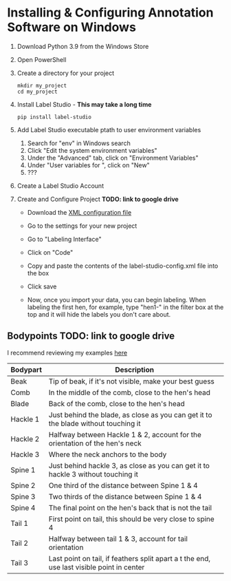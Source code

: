 # Installing & Configuring Annotation Software on Windows

1. Download Python 3.9 from the Windows Store

2. Open PowerShell

3. Create a directory for your project

	`mkdir my_project`<br>
	`cd my_project`
	
4. Install Label Studio - **This may take a long time**

	`pip install label-studio`
	
5. Add Label Studio executable ptath to user environment variables

	1. Search for "env" in Windows search
	2. Click "Edit the system environment variables"
	3. Under the "Advanced" tab, click on "Environment Variables"
	4. Under "User variables for <your account name>", click on "New"
	5. ???

6. Create a Label Studio Account

7. Create and Configure Project **TODO: link to google drive**

	- Download the [XML configuration file](https://drive.google.com/file/d/1zpVENMFebEQhxsQVjsIAEjBeD-Rf3LxO/view?usp=sharing)

	- Go to the settings for your new project
	
	- Go to "Labeling Interface"
	
	- Click on "Code"
	
	- Copy and paste the contents of the label-studio-config.xml file into the box
	
	- Click save
	
	- Now, once you import your data, you can begin labeling. When labeling
	  the first hen, for example, type "hen1-" in the filter box at the top 
	  and it will hide the labels you don't care about.
	  

## Bodypoints **TODO: link to google drive**

I recommend reviewing my examples [here](https://drive.google.com/drive/folders/1J7VcchOxZpjfc-51n-_e0IHKwFe8onw5?usp=sharing)

| Bodypart  | Description |
|-----------|-------------------------------------------------------------- |
| Beak 		| Tip of beak, if it's not visible, make your best guess |
| Comb		| In the middle of the comb, close to the hen's head |
| Blade		| Back of the comb, close to the hen's head |
| Hackle 1	| Just behind the blade, as close as you can get it to the blade without touching it |
| Hackle 2	| Halfway between Hackle 1 & 2, account for the orientation of the hen's neck |
| Hackle 3	| Where the neck anchors to the body |
| Spine 1 	| Just behind hackle 3, as close as you can get it to hackle 3 without touching it |
| Spine 2	| One third of the distance between Spine 1 & 4 |
| Spine 3	| Two thirds of the distance between Spine 1 & 4 |
| Spine 4	| The final point on the hen's back that is not the tail |
| Tail 1	| First point on tail, this should be very close to spine 4 |
| Tail 2	| Halfway between tail 1 & 3, account for tail  orientation |
| Tail 3	| Last point on tail, if feathers split apart a	t the end, use last visible point in center |

